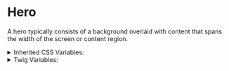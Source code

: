 # Hero

A hero typically consists of a background overlaid with content that spans the width of the screen or content region.

<details>
  <summary>Inherited CSS Variables:</summary>
  - `--color`
  - `--heading-color`
  - `--button-border`
  - `--button-bg`
  - `--button-fg`
</details>

<details>
  <summary>Twig Variables:</summary>
  ```
  variant: "banner",
  content_justify: "left",
  accent_color: false,
  content_bg_color: false,
  bg_tint: "accent-warm-dark-xx",
  background_image_url: "https://...",
  card_data: {
    variant: "default",
    first_component: true,
    media: false,
    heading: "Hero Heading",
    text: "<p>...</p>",
    button: {
      label: "Text Button",
      href: "#",
      variant: "text",
    },
    navigation: [
      // Card variants go here. "stripe_aligned" is recommended. 
      // Up to 4 is recommended.
    ],
  },
  ```
</details>
